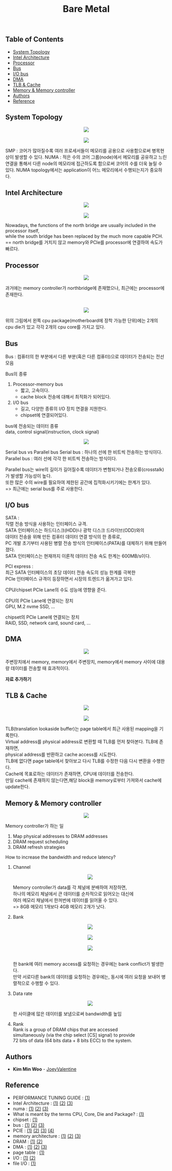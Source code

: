 <h1 align="center"> Bare Metal </h1> <br>

## Table of Contents

- [System Topology](#system-topology)
- [Intel Architecture](#intel-architecture)
- [Processor](#processor)
- [Bus](#bus)
- [I/O bus](#io-bus)
- [DMA](#dma)
- [TLB & Cache](#tlb--cache)
- [Memory & Memory controller](#memory--memory-controller)
- [Authors](#authors)
- [Reference](#reference)

## System Topology
<p align="center">
  <img src = "https://i.imgur.com/GXDj43n.png">
  <br><br>
  <img src = "https://i.imgur.com/8LQNtSi.png">
</p>
SMP : 코어가 많아질수록 여러 프로세서들이 메모리를 공용으로 사용함으로써 병목현상이 발생할 수 있다.  
NUMA : 적은 수의 코어 그룹(node)에서 메모리를 공유하고 느린 연결을 통해서 다른 node의 메모리에 접근하도록 함으로써 코어의 수를 더욱 늘릴 수 있다. NUMA topology에서는 application이 어느 메모리에서 수행되는지가 중요하다.

## Intel Architecture
<p align="center">
  <img src = "https://i.imgur.com/eoRUbfj.png">
  <br><br>
  <img src = "https://i.imgur.com/cVMAglb.png">
</p>

Nowadays, the functions of the north bridge are usually included in the processor itself,  
while the south bridge has been replaced by the much more capable PCH.  
== north bridge를 거치지 않고 memory와 PCIe를 processor에 연결하여 속도가 빠르다.

## Processor

<p align="center">
  <img src = "https://i.imgur.com/lXQaaeq.png">
</p>
과거에는 memory controller가 northbridge에 존재했으나, 최근에는 processor에 존재한다.
<br><br>

<p align="center">
  <img src = "https://i.imgur.com/HnnLVTV.png">
</p>
위의 그림에서 왼쪽 cpu package(motherboard에 장착 가능한 단위)에는 2개의 cpu die가 있고 각각 2개의 cpu core를 가지고 있다.

## Bus

Bus : 컴퓨터의 한 부분에서 다른 부분(혹은 다른 컴퓨터)으로 데이터가 전송되는 전선 모음

Bus의 종류  
1. Processor-memory bus
   - 짧고, 고속이다.
   - cache block 전송에 대해서 최적화가 되어있다.
2. I/O bus
   - 길고, 다양한 종류의 I/O 장치 연결을 지원한다.
   - chipset에 연결되어있다.

bus에 전송되는 데이터 종류  
data, control signal(instruction, clock signal)

<p align="center">
  <img src = "https://i.imgur.com/42e3lp5.png">
</p>

Serial bus vs Parallel bus
Serial bus : 하나의 선에 한 비트씩 전송하는 방식이다.  
Parallel bus : 여러 선에 각각 한 비트씩 전송하는 방식이다. 

Parallel bus는 wire의 길이가 길어질수록 데이터가 변형되거나 전송오류(crosstalk)가 발생할 가능성이 높다.  
또한 많은 수의 wire를 필요하여 제한된 공간에 집적화시키기에는 한계가 있다.  
=> 최근에는 serial bus를 주로 사용한다.

## I/O bus
SATA :  
직렬 전송 방식을 사용하는 인터페이스 규격.   
SATA 인터페이스는 하드디스크(HDD)나 광학 디스크 드라이브(ODD)와의  
데이터 전송을 위해 만든 컴퓨터 데이터 연결 방식의 한 종류로,  
PC 개발 초기부터 사용된 병렬 전송 방식의 인터페이스(PATA)를 대체하기 위해 만들어졌다.  
SATA 인터페이스는 현재까지 이론적 데이터 전송 속도 한계는 600MB/s이다.  

PCI express :  
최근 SATA 인터페이스의 초당 데이터 전송 속도의 성능 한계를 극복한  
PCIe 인터페이스 규격이 등장하면서 시장의 트렌드가 옮겨가고 있다.  

CPU/chipset PCIe Lane의 수도 성능에 영향을 준다.   

CPU의 PCIe Lane에 연결되는 장치  
GPU, M.2 nvme SSD, ...  

chipset의 PCIe Lane에 연결되는 장치  
RAID, SSD, network card, sound card, ...  

## DMA

<p align="center">
  <img src = "https://i.imgur.com/fKpkE6I.png">
</p>

주변장치에서 memory, memory에서 주변장치, memory에서 memory 사이에 대용량 데이터를 전송할 때 효과적이다.

**자료 추가하기**

## TLB & Cache

<p align="center">
  <img src = "https://i.imgur.com/x7lP5NJ.png">
  <br><br>
  <img src = "https://i.imgur.com/5YVgZJG.png">
</p>

TLB(translation lookaside buffer)는 page table에서 최근 사용된 mapping을 기록한다.  
Virtual address를 physical address로 변환할 때 TLB를 먼저 찾아본다. TLB에 존재하면,  
physical address를 반환하고 cache access를 시도한다.  
TLB에 없다면 page table에서 찾아보고 다시 TLB를 수정한 다음 다시 변환을 수행한다.  
Cache에 목표로하는 데이터가 존재하면, CPU에 데이터를 전송한다.  
만일 cache에 존재하지 않는다면,해당 block을 memory로부터 가져와서 cache에 update한다.  

## Memory & Memory controller

<p align="center">
  <img src = "https://i.imgur.com/49msQzN.png">
</p>

Memory controller가 하는 일
1. Map physical addresses to DRAM addresses
2. DRAM request scheduling  
3. DRAM refresh strategies  

How to increase the bandwidth and reduce latency?
1. Channel
    <p align="center">
      <img src = "https://i.imgur.com/hkJy7Mh.png">
    </p>
    
    Memory controller가 data를 각 체널에 분배하여 저장하면,  
    하나의 메모리 체널에서 큰 데이터를 순차적으로 읽어오는 대신에   
    여러 메모리 채널에서 한꺼번에 데이터를 읽어올 수 있다.  
    => 8GB 메모리 1개보다 4GB 메모리 2개가 낫다.

2. Bank
    <p align="center">      
      <img src = "https://i.imgur.com/dwFx9RY.png">
      <br><br>
      <img src = "https://i.imgur.com/EWPzuTv.png">
      <br><br>
      <img src = "https://i.imgur.com/cVUHB9P.png">
      <br><br>
    </p>
    
    한 bank에 여러 memory access를 요청하는 경우에는 bank conflict가 발생한다.   
    만약 서로다른 bank의 데이터를 요청하는 경우에는, 동시에 여러 요청을 보내어 병렬적으로 수행할 수 있다.  


3. Data rate
    <p align="center">
      <img src = "https://i.imgur.com/sfMEuz8.png">
    </p>
    
    한 사이클에 많은 데이터를 보냄으로써 bandwidth를 높임

4. Rank  
Rank is a group of DRAM chips that are accessed  
simultaneously (via the chip select [CS] signal) to provide  
72 bits of data (64 bits data + 8 bits ECC) to the system.

## Authors

* **Kim Min Woo** - [JoeyValentine](https://github.com/JoeyValentine)

## Reference
- PERFORMANCE TUNING GUIDE : 
[(1)](https://access.redhat.com/documentation/en-us/red_hat_enterprise_linux/7/html/performance_tuning_guide/index)
- Intel Architecture : 
[(1)](https://hardforum.com/threads/intel-dmi-3-0-bottlenecks.1930465/) 
[(2)](https://www.intel.com/content/dam/www/public/us/en/documents/white-papers/ia-introduction-basics-paper.pdf)
[(3)](https://m.blog.naver.com/PostView.nhn?blogId=neos_rtos&logNo=220256594872&proxyReferer=https%3A%2F%2Fwww.google.com%2F])
- numa : 
[(1)](https://www.itfind.or.kr/COMIN/file25034-%ec%9e%84%eb%b2%a0%eb%94%94%eb%93%9c%20%eb%a9%80%ed%8b%b0%ec%bd%94%ec%96%b4%20SMP%20%eb%b0%8f%20%eb%a9%80%ed%8b%b0%ec%8a%a4%eb%a0%88%eb%94%a9.pdf)
[(2)](https://www.youtube.com/watch?v=ORBzoVCUHwY)
[(3)](https://frankdenneman.nl/2016/07/06/introduction-2016-numa-deep-dive-series/)
- What is meant by the terms CPU, Core, Die and Package? : 
[(1)](https://superuser.com/questions/324284/what-is-meant-by-the-terms-cpu-core-die-and-package)
- chipset : 
[(1)](https://www.youtube.com/watch?v=eJn-qPHtfzI)
- bus :
[(1)](https://www.youtube.com/watch?v=VvEikwvyN8k)
[(2)](https://www.slideshare.net/lpapadop/data-buses)
[(3)](https://slideplayer.com/slide/9213216/)
- PCIE : 
[(1)](https://www.quora.com/What-is-the-difference-between-the-PCIe-lanes-from-the-CPU-and-the-ones-from-the-motherboard-Is-there-a-performance-difference)
[(2)](https://www.youtube.com/watch?v=rctaLgK5stA) 
[(3)](https://silentpc.com/articles/performance-and-pci-express-bus-lanes#socket-performance)
[(4)](https://www.youtube.com/watch?v=nJyH0XEoPEs)
- memory architecture : 
[(1)](https://www.samsungsds.com/global/ko/news/story/1203229_2919.html)
[(2)](https://lunatine.net/2016/07/14/numa-with-linux/)
[(3)](https://frankdenneman.nl/2015/03/02/memory-deep-dive-summary/)
- DRAM : 
[(1)](http://www.dejazzer.com/coen4730/doc/lecture05_dram.pdf)
[(2)](https://h20195.www2.hpe.com/V2/getpdf.aspx/4AA6-6217ENW.pdf?)
- DMA : 
[(1)](https://ko.wikipedia.org/wiki/%EC%A7%81%EC%A0%91_%EB%A9%94%EB%AA%A8%EB%A6%AC_%EC%A0%91%EA%B7%BC) 
[(2)](http://www.jidum.com/jidums/view.do?jidumId=470)
[(3)](http://dohk.tistory.com/attachment/cfile5.uf@237F3150544A050C373A2B.pdf)
- page table :
[(1)](https://en.wikipedia.org/wiki/Page_table)
- I/O :
[(1)](http://www.uniwise.co.kr/pdfupload/lecture_upload/R201500370/oshjt_5.pdf)
[(2)](https://slideplayer.com/slide/12329578/)
- file I/O : 
[(1)](https://www.slideserve.com/lee-becker/file-input-output/?utm_source=slideserve&utm_medium=website&utm_campaign=auto+related+load)
